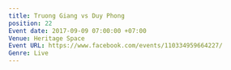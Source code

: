 ```yaml
---
title: Truong Giang vs Duy Phong
position: 22
Event date: 2017-09-09 07:00:00 +07:00
Venue: Heritage Space
Event URL: https://www.facebook.com/events/110334959664227/
Genre: Live
---
```


